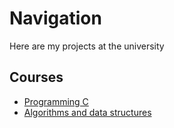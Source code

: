 # Navigation
Here are my projects at the university

## Courses
- [Programming C](https://github.com/sofa797/HSE/tree/main/course%20C)
- [Algorithms and data structures](https://github.com/sofa797/HSE/tree/main/course_algorithms)
